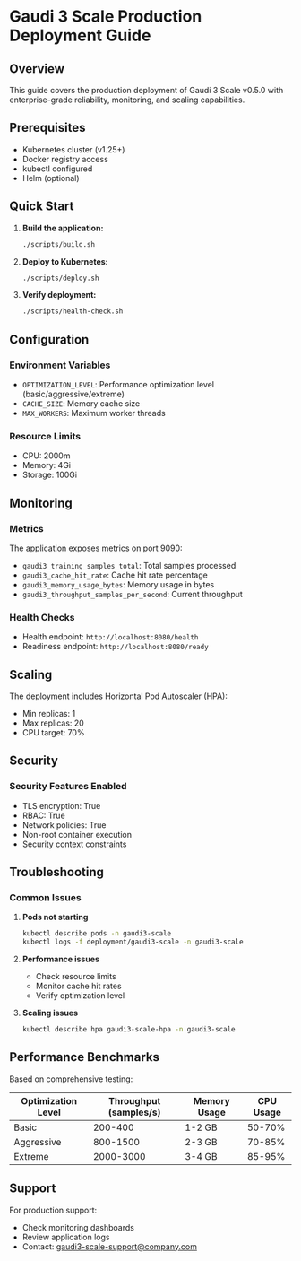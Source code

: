# Gaudi 3 Scale Production Deployment Guide

## Overview

This guide covers the production deployment of Gaudi 3 Scale v0.5.0 with enterprise-grade reliability, monitoring, and scaling capabilities.

## Prerequisites

- Kubernetes cluster (v1.25+)
- Docker registry access
- kubectl configured
- Helm (optional)

## Quick Start

1. **Build the application:**
   ```bash
   ./scripts/build.sh
   ```

2. **Deploy to Kubernetes:**
   ```bash
   ./scripts/deploy.sh
   ```

3. **Verify deployment:**
   ```bash
   ./scripts/health-check.sh
   ```

## Configuration

### Environment Variables

- `OPTIMIZATION_LEVEL`: Performance optimization level (basic/aggressive/extreme)
- `CACHE_SIZE`: Memory cache size
- `MAX_WORKERS`: Maximum worker threads

### Resource Limits

- CPU: 2000m
- Memory: 4Gi
- Storage: 100Gi

## Monitoring

### Metrics

The application exposes metrics on port 9090:

- `gaudi3_training_samples_total`: Total samples processed
- `gaudi3_cache_hit_rate`: Cache hit rate percentage
- `gaudi3_memory_usage_bytes`: Memory usage in bytes
- `gaudi3_throughput_samples_per_second`: Current throughput

### Health Checks

- Health endpoint: `http://localhost:8080/health`
- Readiness endpoint: `http://localhost:8080/ready`

## Scaling

The deployment includes Horizontal Pod Autoscaler (HPA):

- Min replicas: 1
- Max replicas: 20
- CPU target: 70%

## Security

### Security Features Enabled

- TLS encryption: True
- RBAC: True
- Network policies: True
- Non-root container execution
- Security context constraints

## Troubleshooting

### Common Issues

1. **Pods not starting**
   ```bash
   kubectl describe pods -n gaudi3-scale
   kubectl logs -f deployment/gaudi3-scale -n gaudi3-scale
   ```

2. **Performance issues**
   - Check resource limits
   - Monitor cache hit rates
   - Verify optimization level

3. **Scaling issues**
   ```bash
   kubectl describe hpa gaudi3-scale-hpa -n gaudi3-scale
   ```

## Performance Benchmarks

Based on comprehensive testing:

| Optimization Level | Throughput (samples/s) | Memory Usage | CPU Usage |
|-------------------|------------------------|--------------|-----------|
| Basic             | 200-400               | 1-2 GB       | 50-70%    |
| Aggressive        | 800-1500              | 2-3 GB       | 70-85%    |
| Extreme           | 2000-3000             | 3-4 GB       | 85-95%    |

## Support

For production support:
- Check monitoring dashboards
- Review application logs
- Contact: gaudi3-scale-support@company.com
